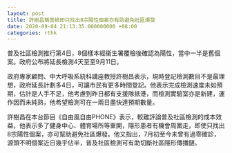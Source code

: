 ```yaml
---
layout: post
title: 許樹昌稱普檢即只找出8宗陽性個案亦有助避免社區爆發
date: 2020-09-04 21:13:35.000000000 +08:00
categories: rthk
---
```


普及社區檢測推行第4日，8個樣本經衞生署覆檢後確認為陽性，當中一半是舊個案。政府公布將延長檢測4天至至9月11日。

政府專家顧問、中大呼吸系統科講座教授許樹昌表示，現時登記檢測數目不是最理想，政府延長計劃多4日，可讓市民有更多時間登記。他表示完成檢測速度未如預期，估計是人手不足，他考慮到昨日都有支援隊抵港，而檢測實驗室亦是新建，運作因而未純熟，他希望檢測可在一兩日盡快達預期數量。

許樹昌在本台節目《自由風自由PHONE》表示，較難評論普及社區檢測的成本效益，他表示多了健身中心、體育場所等重開，隱形患者有機會周圍走，即使只找出8宗陽性個案，亦可幫助避免社區爆發。他又指出，7月初至今未曾有過零確診，源頭不明個案近日幾乎佔半，普及社區檢測可有助切斷社區隱形傳播鏈。
